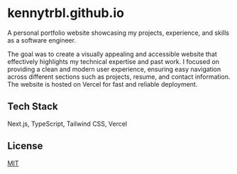 # kennytrbl.github.io

A personal portfolio website showcasing my projects, experience, and skills as a software engineer.

The goal was to create a visually appealing and accessible website that effectively highlights my technical expertise and past work. I focused on providing a clean and modern user experience, ensuring easy navigation across different sections such as projects, resume, and contact information. The website is hosted on Vercel for fast and reliable deployment.

## Tech Stack

Next.js, TypeScript, Tailwind CSS, Vercel

## License

[MIT](https://choosealicense.com/licenses/mit/)
